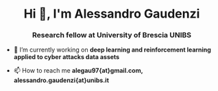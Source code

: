 <h1 align="center">Hi 👋, I'm Alessandro Gaudenzi</h1>
<h3 align="center">Research fellow at University of Brescia UNIBS</h3>

- 🔭 I’m currently working on **deep learning and reinforcement learning applied to cyber attacks data assets**

- 📫 How to reach me **alegau97{at}gmail.com, alessandro.gaudenzi{at}unibs.it**

<p align="left">
</p>
